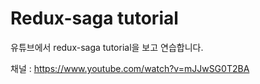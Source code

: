 # Redux-saga tutorial

유튜브에서 redux-saga tutorial을 보고 연습합니다.

채널 : https://www.youtube.com/watch?v=mJJwSG0T2BA
